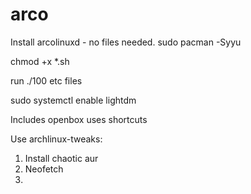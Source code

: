 # arco

Install arcolinuxd - no files needed. sudo pacman -Syyu

chmod +x *.sh

run ./100 etc files

sudo systemctl enable lightdm

Includes openbox uses shortcuts

Use archlinux-tweaks:
1) Install chaotic aur
2) Neofetch
3) 
